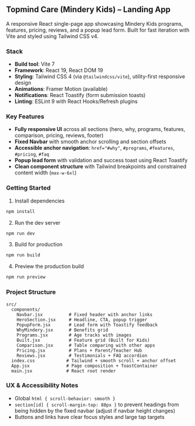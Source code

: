 ## Topmind Care (Mindery Kids) – Landing App

A responsive React single-page app showcasing Mindery Kids programs, features, pricing, reviews, and a popup lead form. Built for fast iteration with Vite and styled using Tailwind CSS v4.

### Stack
- **Build tool**: Vite 7
- **Framework**: React 19, React DOM 19
- **Styling**: Tailwind CSS 4 (via `@tailwindcss/vite`), utility-first responsive design
- **Animations**: Framer Motion (available)
- **Notifications**: React Toastify (form submission toasts)
- **Linting**: ESLint 9 with React Hooks/Refresh plugins

### Key Features
- **Fully responsive UI** across all sections (hero, why, programs, features, comparison, pricing, reviews, footer)
- **Fixed Navbar** with smooth anchor scrolling and section offsets
- **Accessible anchor navigation**: `href="#why"`, `#programs`, `#features`, `#pricing`, `#faq`
- **Popup lead form** with validation and success toast using React Toastify
- **Clean component structure** with Tailwind breakpoints and constrained content width (`max-w-6xl`)

### Getting Started
1. Install dependencies
```bash
npm install
```
2. Run the dev server
```bash
npm run dev
```
3. Build for production
```bash
npm run build
```
4. Preview the production build
```bash
npm run preview
```

### Project Structure
```
src/
  components/
    Navbar.jsx          # Fixed header with anchor links
    HeroSection.jsx     # Headline, CTA, popup trigger
    PopupForm.jsx       # Lead form with Toastify feedback
    WhyMindery.jsx      # Benefits grid
    Programs.jsx        # Age tracks with images
    Built.jsx           # Feature grid (Built for Kids)
    Comparison.jsx      # Table comparing with other apps
    Pricing.jsx         # Plans + Parent/Teacher Hub
    Reviews.jsx         # Testimonials + FAQ accordion
  index.css            # Tailwind + smooth scroll + anchor offset
  App.jsx              # Page composition + ToastContainer
  main.jsx             # React root render
```

### UX & Accessibility Notes
- Global `html { scroll-behavior: smooth }`
- `section[id] { scroll-margin-top: 88px }` to prevent headings from being hidden by the fixed navbar (adjust if navbar height changes)
- Buttons and links have clear focus styles and large tap targets
